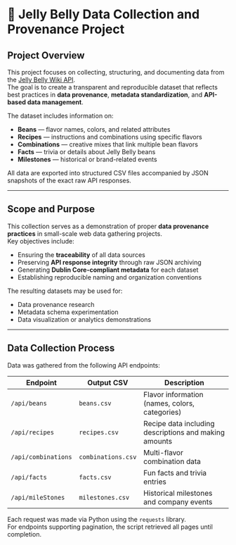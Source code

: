 # 🍬 Jelly Belly Data Collection and Provenance Project

## Project Overview
This project focuses on collecting, structuring, and documenting data from the [Jelly Belly Wiki API](https://jelly-belly-wiki.netlify.app/).  
The goal is to create a transparent and reproducible dataset that reflects best practices in **data provenance**, **metadata standardization**, and **API-based data management**.

The dataset includes information on:
- **Beans** — flavor names, colors, and related attributes  
- **Recipes** — instructions and combinations using specific flavors  
- **Combinations** — creative mixes that link multiple bean flavors  
- **Facts** — trivia or details about Jelly Belly beans  
- **Milestones** — historical or brand-related events  

All data are exported into structured CSV files accompanied by JSON snapshots of the exact raw API responses.

---

## Scope and Purpose
This collection serves as a demonstration of proper **data provenance practices** in small-scale web data gathering projects.  
Key objectives include:
- Ensuring the **traceability** of all data sources  
- Preserving **API response integrity** through raw JSON archiving  
- Generating **Dublin Core-compliant metadata** for each dataset  
- Establishing reproducible naming and organization conventions  

The resulting datasets may be used for:
- Data provenance research  
- Metadata schema experimentation  
- Data visualization or analytics demonstrations  

---

## Data Collection Process
Data was gathered from the following API endpoints:

| Endpoint | Output CSV | Description |
|-----------|-------------|-------------|
| `/api/beans` | `beans.csv` | Flavor information (names, colors, categories) |
| `/api/recipes` | `recipes.csv` | Recipe data including descriptions and making amounts |
| `/api/combinations` | `combinations.csv` | Multi-flavor combination data |
| `/api/facts` | `facts.csv` | Fun facts and trivia entries |
| `/api/mileStones` | `milestones.csv` | Historical milestones and company events |

Each request was made via Python using the `requests` library.  
For endpoints supporting pagination, the script retrieved all pages until completion.
